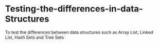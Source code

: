 # Testing-the-differences-in-data-Structures
To test the differences between data structures such as Array List, Linked List, Hash Sets and Tree Sets
